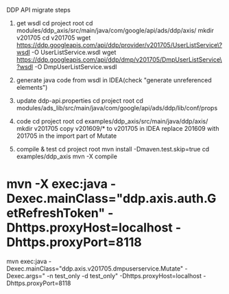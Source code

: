 DDP API migrate steps

1. get wsdl
cd project root
cd modules/ddp_axis/src/main/java/com/google/api/ads/ddp/axis/
mkdir v201705
cd v201705
wget https://ddp.googleapis.com/api/ddp/provider/v201705/UserListService\?wsdl -O UserListService.wsdl
wget https://ddp.googleapis.com/api/ddp/dmp/v201705/DmpUserListService\?wsdl -O DmpUserListService.wsdl

2. generate java code from wsdl in IDEA(check "generate unreferenced elements")

3. update ddp-api.properties
cd project root
cd modules/ads_lib/src/main/java/com/google/api/ads/ddp/lib/conf/props

4. code
cd project root
cd examples/ddp_axis/src/main/java/ddp/axis/
mkdir v201705
copy v201609/* to v201705 in IDEA
replace 201609 with 201705 in the import part of Mutate

5. compile & test
cd project root
mvn install -Dmaven.test.skip=true
cd examples/ddp_axis
mvn -X compile
# mvn -X exec:java -Dexec.mainClass="ddp.axis.auth.GetRefreshToken" -Dhttps.proxyHost=localhost -Dhttps.proxyPort=8118
mvn exec:java -Dexec.mainClass="ddp.axis.v201705.dmpuserservice.Mutate" -Dexec.args=" -n test_only -d test_only" -Dhttps.proxyHost=localhost -Dhttps.proxyPort=8118
